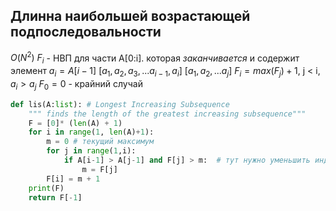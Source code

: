 ## Длинна наибольшей возрастающей подпоследовальности
$O(N^2)$
$F_i$ - НВП для части A[0:i]. которая *заканчивается* и содержит элемент $a_i = A[i-1]$
$[a_1, a_2, a_3, ... a_{i-1}, a_i]$
$[a_1, a_2, ... a_j]$
$F_i=max(F_j)+1$, j < i, $a_i>a_j$
$F_0=0$ - крайний случай
```py
def lis(A:list): # Longest Increasing Subsequence
    """ finds the length of the greatest increasing subsequence"""
    F = [0]* (len(A) + 1)
    for i in range(1, len(A)+1):
        m = 0 # текущий максимум
        for j in range(1,i):
            if A[i-1] > A[j-1] and F[j] > m:  # тут нужно уменьшить индекс на 1 для массива А
                m = F[j]
        F[i] = m + 1
    print(F)
    return F[-1]
```